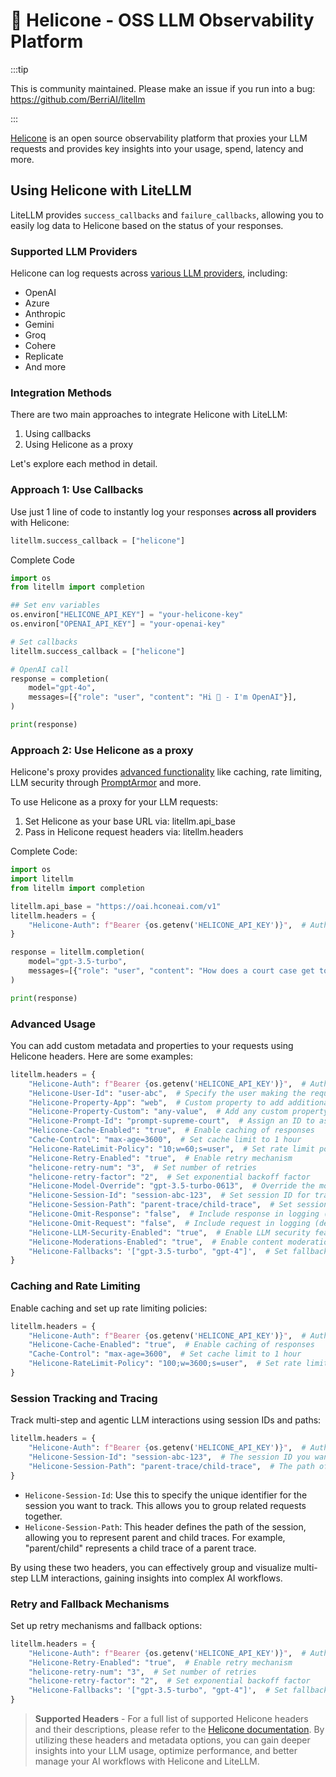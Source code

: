 # 🧠 Helicone - OSS LLM Observability Platform

:::tip

This is community maintained. Please make an issue if you run into a bug:
https://github.com/BerriAI/litellm

:::

[Helicone](https://helicone.ai/) is an open source observability platform that proxies your LLM requests and provides key insights into your usage, spend, latency and more.

## Using Helicone with LiteLLM

LiteLLM provides `success_callbacks` and `failure_callbacks`, allowing you to easily log data to Helicone based on the status of your responses.

### Supported LLM Providers

Helicone can log requests across [various LLM providers](https://docs.helicone.ai/getting-started/quick-start), including:

- OpenAI
- Azure
- Anthropic
- Gemini
- Groq
- Cohere
- Replicate
- And more

### Integration Methods

There are two main approaches to integrate Helicone with LiteLLM:

1. Using callbacks
2. Using Helicone as a proxy

Let's explore each method in detail.

### Approach 1: Use Callbacks

Use just 1 line of code to instantly log your responses **across all providers** with Helicone:

```python
litellm.success_callback = ["helicone"]
```

Complete Code

```python
import os
from litellm import completion

## Set env variables
os.environ["HELICONE_API_KEY"] = "your-helicone-key"
os.environ["OPENAI_API_KEY"] = "your-openai-key"

# Set callbacks
litellm.success_callback = ["helicone"]

# OpenAI call
response = completion(
    model="gpt-4o",
    messages=[{"role": "user", "content": "Hi 👋 - I'm OpenAI"}],
)

print(response)
```

### Approach 2: Use Helicone as a proxy

Helicone's proxy provides [advanced functionality](https://docs.helicone.ai/getting-started/proxy-vs-async) like caching, rate limiting, LLM security through [PromptArmor](https://promptarmor.com/) and more.

To use Helicone as a proxy for your LLM requests:

1. Set Helicone as your base URL via: litellm.api_base
2. Pass in Helicone request headers via: litellm.headers

Complete Code:

```python
import os
import litellm
from litellm import completion

litellm.api_base = "https://oai.hconeai.com/v1"
litellm.headers = {
    "Helicone-Auth": f"Bearer {os.getenv('HELICONE_API_KEY')}",  # Authenticate to send requests to Helicone API
}

response = litellm.completion(
    model="gpt-3.5-turbo",
    messages=[{"role": "user", "content": "How does a court case get to the Supreme Court?"}]
)

print(response)
```

### Advanced Usage

You can add custom metadata and properties to your requests using Helicone headers. Here are some examples:

```python
litellm.headers = {
    "Helicone-Auth": f"Bearer {os.getenv('HELICONE_API_KEY')}",  # Authenticate to send requests to Helicone API
    "Helicone-User-Id": "user-abc",  # Specify the user making the request
    "Helicone-Property-App": "web",  # Custom property to add additional information
    "Helicone-Property-Custom": "any-value",  # Add any custom property
    "Helicone-Prompt-Id": "prompt-supreme-court",  # Assign an ID to associate this prompt with future versions
    "Helicone-Cache-Enabled": "true",  # Enable caching of responses
    "Cache-Control": "max-age=3600",  # Set cache limit to 1 hour
    "Helicone-RateLimit-Policy": "10;w=60;s=user",  # Set rate limit policy
    "Helicone-Retry-Enabled": "true",  # Enable retry mechanism
    "helicone-retry-num": "3",  # Set number of retries
    "helicone-retry-factor": "2",  # Set exponential backoff factor
    "Helicone-Model-Override": "gpt-3.5-turbo-0613",  # Override the model used for cost calculation
    "Helicone-Session-Id": "session-abc-123",  # Set session ID for tracking
    "Helicone-Session-Path": "parent-trace/child-trace",  # Set session path for hierarchical tracking
    "Helicone-Omit-Response": "false",  # Include response in logging (default behavior)
    "Helicone-Omit-Request": "false",  # Include request in logging (default behavior)
    "Helicone-LLM-Security-Enabled": "true",  # Enable LLM security features
    "Helicone-Moderations-Enabled": "true",  # Enable content moderation
    "Helicone-Fallbacks": '["gpt-3.5-turbo", "gpt-4"]',  # Set fallback models
}
```

### Caching and Rate Limiting

Enable caching and set up rate limiting policies:

```python
litellm.headers = {
    "Helicone-Auth": f"Bearer {os.getenv('HELICONE_API_KEY')}",  # Authenticate to send requests to Helicone API
    "Helicone-Cache-Enabled": "true",  # Enable caching of responses
    "Cache-Control": "max-age=3600",  # Set cache limit to 1 hour
    "Helicone-RateLimit-Policy": "100;w=3600;s=user",  # Set rate limit policy
}
```

### Session Tracking and Tracing

Track multi-step and agentic LLM interactions using session IDs and paths:

```python
litellm.headers = {
    "Helicone-Auth": f"Bearer {os.getenv('HELICONE_API_KEY')}",  # Authenticate to send requests to Helicone API
    "Helicone-Session-Id": "session-abc-123",  # The session ID you want to track
    "Helicone-Session-Path": "parent-trace/child-trace",  # The path of the session
}
```

- `Helicone-Session-Id`: Use this to specify the unique identifier for the session you want to track. This allows you to group related requests together.
- `Helicone-Session-Path`: This header defines the path of the session, allowing you to represent parent and child traces. For example, "parent/child" represents a child trace of a parent trace.

By using these two headers, you can effectively group and visualize multi-step LLM interactions, gaining insights into complex AI workflows.

### Retry and Fallback Mechanisms

Set up retry mechanisms and fallback options:

```python
litellm.headers = {
    "Helicone-Auth": f"Bearer {os.getenv('HELICONE_API_KEY')}",  # Authenticate to send requests to Helicone API
    "Helicone-Retry-Enabled": "true",  # Enable retry mechanism
    "helicone-retry-num": "3",  # Set number of retries
    "helicone-retry-factor": "2",  # Set exponential backoff factor
    "Helicone-Fallbacks": '["gpt-3.5-turbo", "gpt-4"]',  # Set fallback models
}
```

> **Supported Headers** - For a full list of supported Helicone headers and their descriptions, please refer to the [Helicone documentation](https://docs.helicone.ai/getting-started/quick-start).
> By utilizing these headers and metadata options, you can gain deeper insights into your LLM usage, optimize performance, and better manage your AI workflows with Helicone and LiteLLM.
